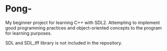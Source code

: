 # Pong-
My beginner project for learning C++ with SDL2.
Attempting to implement good programming practices and object-oriented concepts to the program for learning purposes.


SDL and SDL_tff library is not included in the repository.
